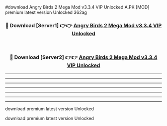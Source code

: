 #download Angry Birds 2 Mega Mod v3.3.4 VIP Unlocked A.PK [MOD] premium latest version Unlocked 362ag 



<div align="center">
<h3>🔴 Download [Server1] 👉👉 <a href="https://download1apk.web.app/">Angry Birds 2 Mega Mod v3.3.4 VIP Unlocked</a></h3><br>

<h3>🔴 Download [Server2] 👉👉 <a href="https://download1apk.web.app/">Angry Birds 2 Mega Mod v3.3.4 VIP Unlocked</a></h3>
</div>





----------------------------------------------------------

----------------------------------------------------------

----------------------------------------------------------

----------------------------------------------------------

----------------------------------------------------------

----------------------------------------------------------

----------------------------------------------------------

download premium latest version Unlocked

download premium latest version Unlocked
